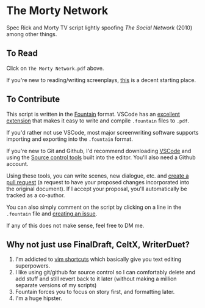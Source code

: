 # The Morty Network

Spec Rick and Morty TV script lightly spoofing _The Social Network_ (2010) among other things.

## To Read

Click on `The Morty Network.pdf` above.

If you're new to reading/writing screenplays, [this](https://www.masterclass.com/articles/what-is-a-screenplay-formatting-tips-and-tricks) is a decent starting place.

## To Contribute

This script is written in the [Fountain](https://fountain.io/) format. VSCode has an [excellent extension](https://marketplace.visualstudio.com/items?itemName=piersdeseilligny.betterfountain) that makes it easy to write and compile `.fountain` files to `.pdf`. 

If you'd rather not use VSCode, most major screenwriting software supports importing and exporting into the `.fountain` format.

If you're new to Git and Github, I'd recommend downloading [VSCode](https://code.visualstudio.com/) and using the [Source control tools](https://code.visualstudio.com/docs/sourcecontrol/overview) built into the editor. You'll also need a Github account.

Using these tools, you can write scenes, new dialogue, etc. and [create a pull request](https://levelup.gitconnected.com/how-to-create-a-pull-request-on-github-using-vs-code-f03db28308c4) (a request to have your proposed changes incorporated into the original document). If I accept your proposal, you'll automatically be tracked as a co-author.

You can also simply comment on the script by clicking on a line in the `.fountain` file and [creating an issue](https://docs.github.com/en/issues/tracking-your-work-with-issues/creating-an-issue).

If any of this does not make sense, feel free to DM me.

## Why not just use FinalDraft, CeltX, WriterDuet? 

1) I'm addicted to [vim shortcuts](https://www.youtube.com/watch?v=bR5bZriaOVU&ab_channel=Linode) which basically give you text editing superpowers.
2) I like using git/github for source control so I can comfortably delete and add stuff and still revert back to it later (without making a million separate versions of my scripts)
3) Fountain forces you to focus on story first, and formatting later.
4) I'm a huge hipster.
